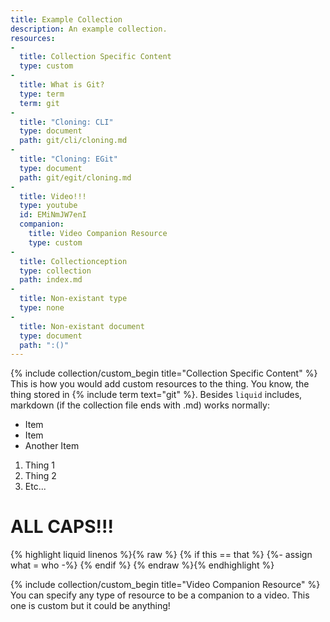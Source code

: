 ```yaml
---
title: Example Collection
description: An example collection.
resources:
-
  title: Collection Specific Content
  type: custom
-
  title: What is Git?
  type: term
  term: git
-
  title: "Cloning: CLI"
  type: document
  path: git/cli/cloning.md
-
  title: "Cloning: EGit"
  type: document
  path: git/egit/cloning.md
-
  title: Video!!!
  type: youtube
  id: EMiNmJW7enI
  companion:
    title: Video Companion Resource
    type: custom
-
  title: Collectionception
  type: collection
  path: index.md
-
  title: Non-existant type
  type: none
-
  title: Non-existant document
  type: document
  path: ":()"
---
```

{% include collection/custom_begin title="Collection Specific Content" %}
This is how you would add custom resources to the thing. You know, the thing stored in {% include term text="git" %}. Besides `liquid` includes, markdown (if the collection file ends with .md) works normally:
- Item
- Item
- Another Item

1. Thing 1
2. Thing 2
3. Etc...

# ALL CAPS!!!

{% highlight liquid linenos %}{% raw %}
{% if this == that %}
  {%- assign what = who -%}
{% endif %}
{% endraw %}{% endhighlight %}



{% include collection/custom_begin title="Video Companion Resource" %}
You can specify any type of resource to be a companion to a video. This one is custom but it could be anything!